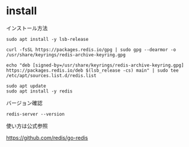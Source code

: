 # install

インストール方法

```shell
sudo apt install -y lsb-release

curl -fsSL https://packages.redis.io/gpg | sudo gpg --dearmor -o /usr/share/keyrings/redis-archive-keyring.gpg

echo "deb [signed-by=/usr/share/keyrings/redis-archive-keyring.gpg] https://packages.redis.io/deb $(lsb_release -cs) main" | sudo tee /etc/apt/sources.list.d/redis.list

sudo apt update
sudo apt install -y redis
```


バージョン確認

```shell
redis-server --version
```


使い方は公式参照

https://github.com/redis/go-redis